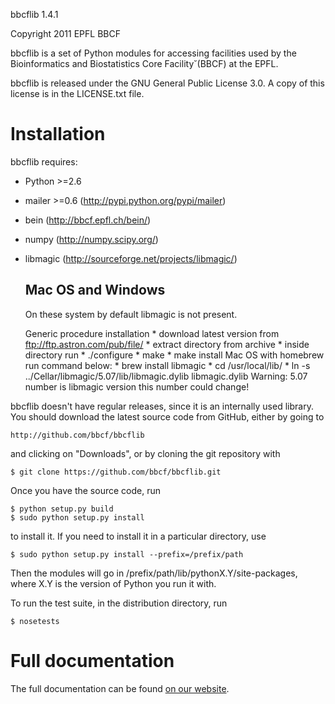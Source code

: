bbcflib 1.4.1

Copyright 2011 EPFL BBCF <webmaster dot bbcf at epfl dot ch>

bbcflib is a set of Python modules for accessing facilities used by
the Bioinformatics and Biostatistics Core Facility˘(BBCF) at the EPFL.

bbcflib is released under the GNU General Public License 3.0. A copy
of this license is in the LICENSE.txt file.

Installation
============

bbcflib requires:
* Python >=2.6
* mailer >=0.6 (http://pypi.python.org/pypi/mailer)
* bein (http://bbcf.epfl.ch/bein/)
* numpy (http://numpy.scipy.org/)
* libmagic (http://sourceforge.net/projects/libmagic/)

    Mac OS and Windows
    ------------------

    On these system by default libmagic is not present.

    Generic procedure installation
        * download latest version from ftp://ftp.astron.com/pub/file/
        * extract directory from archive
        * inside directory run
          * ./configure
          * make
          * make install
    Mac OS with homebrew
        run command below:
            * brew install libmagic
            * cd /usr/local/lib/
            * ln -s ../Cellar/libmagic/5.07/lib/libmagic.dylib libmagic.dylib
        Warning: 5.07 number is libmagic version this number could change!

bbcflib doesn't have regular releases, since it is an internally used
library. You should download the latest source code from GitHub,
either by going to

    http://github.com/bbcf/bbcflib

and clicking on "Downloads", or by cloning the git repository with

    $ git clone https://github.com/bbcf/bbcflib.git

Once you have the source code, run

    $ python setup.py build
    $ sudo python setup.py install

to install it. If you need to install it in a particular directory,
use

    $ sudo python setup.py install --prefix=/prefix/path

Then the modules will go in /prefix/path/lib/pythonX.Y/site-packages,
where X.Y is the version of Python you run it with.

To run the test suite, in the distribution directory, run

    $ nosetests

Full documentation
==================

The full documentation can be found [on our website](http://bbcf.epfl.ch/bbcflib).
